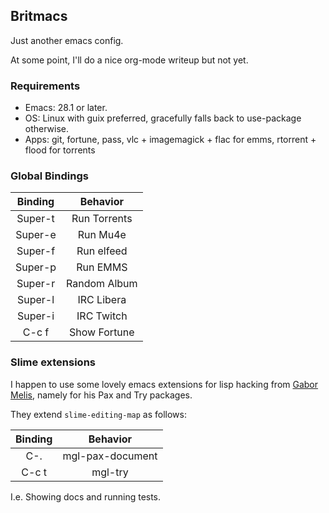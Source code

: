 ## Britmacs

Just another emacs config.

At some point, I'll do a nice org-mode writeup but not yet.

### Requirements

* Emacs: 28.1 or later.
* OS: Linux with guix preferred, gracefully falls back to use-package otherwise.
* Apps: git, fortune, pass, vlc + imagemagick + flac for emms, rtorrent + flood for torrents

### Global Bindings

| Binding |   Behavior   |
|:-------:|:------------:|
| Super-t | Run Torrents |
| Super-e | Run  Mu4e    |
| Super-f | Run elfeed   |
| Super-p | Run  EMMS    |
| Super-r | Random Album |
| Super-l | IRC Libera   |
| Super-i | IRC Twitch   |
| C-c f   | Show Fortune |

### Slime extensions

[gabor]: https://quotenil.com/

I happen to use some lovely emacs extensions for lisp hacking from
[Gabor Melis][gabor], namely for his Pax and Try packages.

They extend `slime-editing-map` as follows:

| Binding |     Behavior     |
|:-------:|:----------------:|
|   C-.   | mgl-pax-document |
|  C-c t  | mgl-try          |

I.e. Showing docs and running tests.
